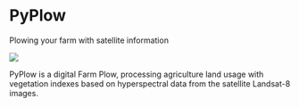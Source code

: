# PyPlow
Plowing your farm with satellite information

![](https://user-images.githubusercontent.com/1857142/194413943-3d350f2d-a049-49f2-b29a-5b3a828cba8a.png)

PyPlow is a digital Farm Plow, processing agriculture land usage with vegetation indexes based on hyperspectral data from the satellite Landsat-8 images.

